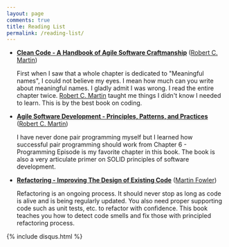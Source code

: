 ```yaml
---
layout: page
comments: true
title: Reading List
permalink: /reading-list/
---
```



- **[Clean Code - A Handbook of Agile Software Craftmanship](https://www.amazon.com/Clean-Code-Handbook-Software-Craftsmanship/dp/0132350882/ref=sr_1_1?ie=UTF8&qid=1493766996&sr=8-1&keywords=clean+code)**
  ([Robert C. Martin](https://www.amazon.com/Robert-C.-Martin/e/B000APG87E/ref=dp_byline_cont_book_1))

  First when I saw that a whole chapter is dedicated to "Meaningful
  names", I could not believe my eyes. I mean how much can you write
  about meaningful names. I gladly admit I was wrong. I read the entire
  chapter twice.
  [Robert C. Martin](https://www.amazon.com/Robert-C.-Martin/e/B000APG87E/ref=dp_byline_cont_book_1)
  taught me things I didn't know I needed to learn. This is by the best
  book on coding.


- **[Agile Software Development - Principles, Patterns, and Practices](https://www.amazon.com/Software-Development-Principles-Patterns-Practices/dp/0135974445/ref=asap_bc?ie=UTF8)** ([Robert C. Martin](https://www.amazon.com/Robert-C.-Martin/e/B000APG87E/ref=dp_byline_cont_book_1))

  I have never done pair programming myself but I learned how successful
  pair programming should work from Chapter 6 - Programming Episode is
  my favorite chapter in this book. The book is also a very articulate
  primer on SOLID principles of software development.

- **[Refactoring - Improving The Design of Existing Code](https://smile.amazon.com/Refactoring-Improving-Design-Existing-Code/dp/0201485672/ref=asap_bc?ie=UTF8)** ([Martin Fowler](https://smile.amazon.com/Martin-Fowler/e/B000AQ6PGM/ref=sr_ntt_srch_lnk_1?qid=1493838906&sr=8-1))

  Refactoring is an ongoing process. It should never stop as long as
  code is alive and is being regularly updated. You also need proper
  supporting code such as unit tests, etc. to refactor with confidence.
  This book teaches you how to detect code smells and fix those with
  principled refactoring process.
 
{% include disqus.html %}